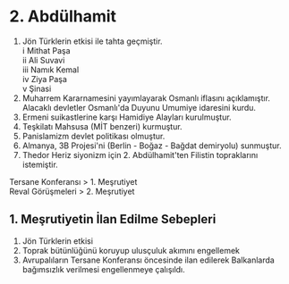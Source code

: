 # 2. Abdülhamit
1. Jön Türklerin etkisi ile tahta geçmiştir.\
ⅰ Mithat Paşa\
ⅱ Ali Suvavi\
ⅲ Namık Kemal\
ⅳ Ziya Paşa\
ⅴ Şinasi
2. Muharrem Kararnamesini yayımlayarak Osmanlı iflasını açıklamıştır. Alacaklı devletler Osmanlı'da Duyunu Umumiye idaresini kurdu.
3. Ermeni suikastlerine karşı Hamidiye Alayları kurulmuştur.
4. Teşkilatı Mahsusa (MİT benzeri) kurmuştur.
5. Panislamizm devlet politikası olmuştur.
6. Almanya, 3B Projesi'ni (Berlin - Boğaz - Bağdat demiryolu) sunmuştur.
7. Thedor Heriz siyonizm için 2. Abdülhamit'ten Filistin topraklarını istemiştir.

Tersane Konferansı > 1. Meşrutiyet\
Reval Görüşmeleri > 2. Meşrutiyet

## 1. Meşrutiyetin İlan Edilme Sebepleri
1. Jön Türklerin etkisi
2. Toprak bütünlüğünü koruyup ulusçuluk akımını engellemek
3. Avrupalıların Tersane Konferansı öncesinde ilan edilerek Balkanlarda bağımsızlık verilmesi engellenmeye çalışıldı.
